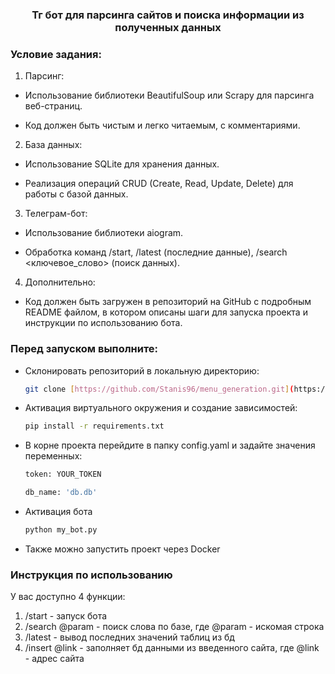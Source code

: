  <h3 align="center">Тг бот для парсинга сайтов и поиска информации из полученных данных</h3>

### Условие задания:

1. Парсинг:

* Использование библиотеки BeautifulSoup или Scrapy для парсинга веб-страниц.

* Код должен быть чистым и легко читаемым, с комментариями.

2. База данных:

* Использование SQLite для хранения данных.

* Реализация операций CRUD (Create, Read, Update, Delete) для работы с базой данных.

3. Телеграм-бот:

* Использование библиотеки  aiogram.

* Обработка команд /start, /latest (последние данные), /search <ключевое_слово> (поиск данных).

4. Дополнительно:

* Код должен быть загружен в репозиторий на GitHub с подробным README файлом, в котором описаны шаги для запуска проекта и инструкции по использованию бота.





### Перед запуском выполните:
* Склонировать репозиторий в локальную директорию:
  ```sh
  git clone [https://github.com/Stanis96/menu_generation.git](https://github.com/Dasha300/telegramTest.git)
  ```
* Активация виртуального окружения и создание зависимостей:
  ```sh
  pip install -r requirements.txt
  ```
* В корне проекта перейдите в папку config.yaml и задайте значения переменных:
    ```sh
    token: YOUR_TOKEN

    db_name: 'db.db'
    
    ```
* Активация бота
     ```sh
     python my_bot.py
     ```
  

* Также можно запустить проект через Docker


 ### Инструкция по использованию
 У вас доступно 4 функции:
 1) /start - запуск бота
 2) /search @param - поиск слова по базе, где @param - искомая строка
 3) /latest - вывод последних значений таблиц из бд
 4) /insert @link - заполняет бд данными из введенного сайта, где @link - адрес сайта
